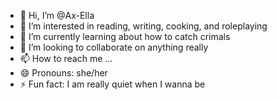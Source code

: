 - 👋 Hi, I’m @Ax-Ella 
- 👀 I’m interested in reading, writing, cooking, and roleplaying
- 🌱 I’m currently learning about how to catch crimals
- 💞️ I’m looking to collaborate on anything really
- 📫 How to reach me ...
- 😄 Pronouns: she/her
- ⚡ Fun fact: I am really quiet when I wanna be

<!---
Ax-Ella/Ax-Ella is a ✨ special ✨ repository because its `README.md` (this file) appears on your GitHub profile.
You can click the Preview link to take a look at your changes.
--->
